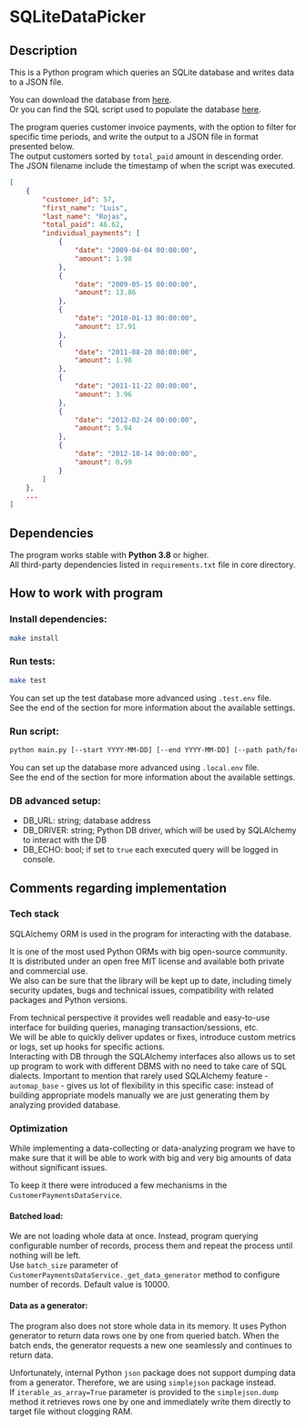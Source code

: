 # SQLiteDataPicker

## Description

This is a Python program which queries an SQLite database and writes data to a JSON file. 

You can download the database from [here](https://github.com/lerocha/chinook-database/blob/master/ChinookDatabase/DataSources/Chinook_Sqlite.sqlite).<br>
Or you can find the SQL script used to populate the database [here](https://raw.githubusercontent.com/lerocha/chinook-database/master/ChinookDatabase/DataSources/Chinook_Sqlite.sql).

The program queries customer invoice payments, with the option to filter for specific time periods, and write the output to a JSON file in format presented below.<br>
The output customers sorted by `total_paid` amount in descending order.<br>
The JSON filename include the timestamp of when the script was executed.

```json
[
    {
        "customer_id": 57,
        "first_name": "Luis",
        "last_name": "Rojas",
        "total_paid": 46.62,
        "individual_payments": [
            {
                "date": "2009-04-04 00:00:00",
                "amount": 1.98
            },
            {
                "date": "2009-05-15 00:00:00",
                "amount": 13.86
            },
            {
                "date": "2010-01-13 00:00:00",
                "amount": 17.91
            },
            {
                "date": "2011-08-20 00:00:00",
                "amount": 1.98
            },
            {
                "date": "2011-11-22 00:00:00",
                "amount": 3.96
            },
            {
                "date": "2012-02-24 00:00:00",
                "amount": 5.94
            },
            {
                "date": "2012-10-14 00:00:00",
                "amount": 0.99
            }
        ]
    },
    ...
]
```

## Dependencies

The program works stable with **Python 3.8** or higher.<br>
All third-party dependencies listed in `requirements.txt` file in core directory.

## How to work with program
### Install dependencies:
```bash
make install
```
### Run tests:
```bash
make test
```
You can set up the test database more advanced using `.test.env` file.<br>
See the end of the section for more information about the available settings. 

### Run script:
```bash
python main.py [--start YYYY-MM-DD] [--end YYYY-MM-DD] [--path path/for/output/file]
```
You can set up the database more advanced using `.local.env` file.<br>
See the end of the section for more information about the available settings. 

### DB advanced setup:
- DB_URL: string; database address
- DB_DRIVER: string; Python DB driver, which will be used by SQLAlchemy to interact with the DB
- DB_ECHO: bool; if set to `true` each executed query will be logged in console.

## Comments regarding implementation
### Tech stack
SQLAlchemy ORM is used in the program for interacting with the database.

It is one of the most used Python ORMs with big open-source community.<br>
It is distributed under an open free MIT license and available both private and commercial use.<br>
We also can be sure that the library will be kept up to date, including timely security updates, bugs and technical issues, compatibility with related packages and Python versions.

From technical perspective it provides well readable and easy-to-use interface for building queries, managing transaction/sessions, etc.<br>
We will be able to quickly deliver updates or fixes, introduce custom metrics or logs, set up hooks for specific actions.<br>
Interacting with DB through the SQLAlchemy interfaces also allows us to set up program to work with different DBMS with no need to take care of SQL dialects.
Important to mention that rarely used SQLAlchemy feature - `automap_base` - gives us lot of flexibility in this specific case: 
instead of building appropriate models manually we are just generating them by analyzing provided database.
### Optimization
While implementing a data-collecting or data-analyzing program we have to make sure that it will be able to work with big and very big amounts of data without significant issues.

To keep it there were introduced a few mechanisms in the `CustomerPaymentsDataService`.

#### Batched load:
We are not loading whole data at once. Instead, program querying configurable number of records, process them and repeat the process until nothing will be left.<br>
Use `batch_size` parameter of `CustomerPaymentsDataService._get_data_generator` method to configure number of records. Default value is 10000.

#### Data as a generator:
The program also does not store whole data in its memory. It uses Python generator to return data rows one by one from queried batch. 
When the batch ends, the generator requests a new one seamlessly and continues to return data.

Unfortunately, internal Python `json` package does not support dumping data from a generator. 
Therefore, we are using `simplejson` package instead.<br>
If `iterable_as_array=True` parameter is provided to the `simplejson.dump` method it retrieves rows one by one and immediately write them directly to target file without clogging RAM.